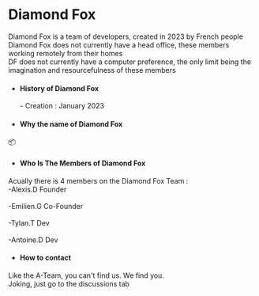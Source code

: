 <h1> Diamond Fox </h1>
Diamond Fox is a team of developers, created in 2023 by French people <br>
Diamond Fox does not currently have a head office, these members working remotely from their homes <br>
DF does not currently have a computer preference, the only limit being the imagination and resourcefulness of these members <br>

- <h4> History of Diamond Fox </h4>
  - Creation : January 2023
  
- <h4> Why the name of Diamond Fox </h4>
📦

- <h4> Who Is The Members of Diamond Fox </h4>
Acually there is 4 members on the Diamond Fox Team : <br>
-Alexis.D Founder <br>
<br>
-Emilien.G Co-Founder <br>
<br>
-Tylan.T Dev <br>
<br>
-Antoine.D Dev <br>

- <h4> How to contact </h4>
Like the A-Team, you can't find us. We find you. <br>
Joking, just go to the discussions tab


